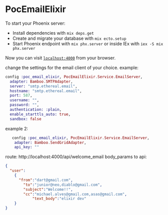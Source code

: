 # PocEmailElixir

To start your Phoenix server:

  * Install dependencies with `mix deps.get`
  * Create and migrate your database with `mix ecto.setup`
  * Start Phoenix endpoint with `mix phx.server` or inside IEx with `iex -S mix phx.server`

Now you can visit [`localhost:4000`](http://localhost:4000) from your browser.

change the settings for the email client of your choice. 
example:

```elixir
config :poc_email_elixir, PocEmailElixir.Service.EmailServer,
  adapter: Bamboo.SMTPAdapter,
  server: "smtp.ethereal.email",
  hostname: "smtp.ethereal.email",
  port: 587,
  username: "",
  password: "", 
  authentication: :plain,
  enable_starttls_auto: true,
  sandbox: false

```
example 2:

```elixir
   config :poc_email_elixir, PocEmailElixir.Service.EmailServer,
    adapter: Bamboo.SendGridAdapter,
    api_key: ""

```
route: http://localhost:4000/api/welcome_email 
body_params to api:

```json
{
  "user":
    {
      "from":"dart@gmail.com",
	    "to":"junior@neo,diablo@gmail.com",
	    "subject":"Welcome!!",
	    "cc":"michael.alves@gmail.com,asas@gmail.com",
			"text_body":"elixir dev"
    }
}

```

